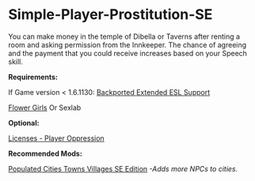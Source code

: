 # Simple-Player-Prostitution-SE

You can make money in the temple of Dibella or Taverns after renting a room and asking permission from the Innkeeper. 
The chance of agreeing and the payment that you could receive increases based on your Speech skill.


**Requirements:**      

If Game version < 1.6.1130: [Backported Extended ESL Support](https://www.nexusmods.com/skyrimspecialedition/mods/106441)

[Flower Girls](https://www.nexusmods.com/skyrimspecialedition/mods/5941)
Or
Sexlab


**Optional:** 

[Licenses - Player Oppression](https://www.nexusmods.com/skyrimspecialedition/mods/110418?tab=description)
 

**Recommended Mods:**

   [Populated Cities Towns Villages SE Edition](https://www.nexusmods.com/skyrimspecialedition/mods/2005)  *-Adds more NPCs to cities.*
